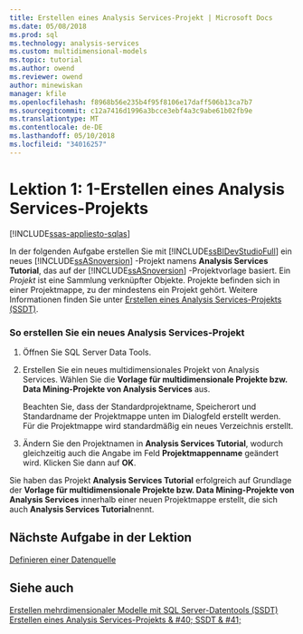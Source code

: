 ```yaml
---
title: Erstellen eines Analysis Services-Projekt | Microsoft Docs
ms.date: 05/08/2018
ms.prod: sql
ms.technology: analysis-services
ms.custom: multidimensional-models
ms.topic: tutorial
ms.author: owend
ms.reviewer: owend
author: minewiskan
manager: kfile
ms.openlocfilehash: f8968b56e235b4f95f8106e17daff506b13ca7b7
ms.sourcegitcommit: c12a7416d1996a3bcce3ebf4a3c9abe61b02fb9e
ms.translationtype: MT
ms.contentlocale: de-DE
ms.lasthandoff: 05/10/2018
ms.locfileid: "34016257"
---
```

# <a name="lesson-1-1---creating-an-analysis-services-project"></a>Lektion 1: 1-Erstellen eines Analysis Services-Projekts
[!INCLUDE[ssas-appliesto-sqlas](../includes/ssas-appliesto-sqlas.md)]

In der folgenden Aufgabe erstellen Sie mit [!INCLUDE[ssBIDevStudioFull](../includes/ssbidevstudiofull-md.md)] ein neues [!INCLUDE[ssASnoversion](../includes/ssasnoversion-md.md)] -Projekt namens **Analysis Services Tutorial**, das auf der [!INCLUDE[ssASnoversion](../includes/ssasnoversion-md.md)] -Projektvorlage basiert. Ein *Projekt* ist eine Sammlung verknüpfter Objekte. Projekte befinden sich in einer Projektmappe, zu der mindestens ein Projekt gehört. Weitere Informationen finden Sie unter [Erstellen eines Analysis Services-Projekts &#40;SSDT&#41;](../analysis-services/multidimensional-models/create-an-analysis-services-project-ssdt.md).  
  
### <a name="to-create-a-new-analysis-services-project"></a>So erstellen Sie ein neues Analysis Services-Projekt  
  
1.  Öffnen Sie SQL Server Data Tools.  
  
  
2.  Erstellen Sie ein neues multidimensionales Projekt von Analysis Services. Wählen Sie die **Vorlage für multidimensionale Projekte bzw. Data Mining-Projekte von Analysis Services** aus.  
  
    Beachten Sie, dass der Standardprojektname, Speicherort und Standardname der Projektmappe unten im Dialogfeld erstellt werden. Für die Projektmappe wird standardmäßig ein neues Verzeichnis erstellt.  
  
3.  Ändern Sie den Projektnamen in **Analysis Services Tutorial**, wodurch gleichzeitig auch die Angabe im Feld **Projektmappenname** geändert wird. Klicken Sie dann auf **OK**.  
  
Sie haben das Projekt **Analysis Services Tutorial** erfolgreich auf Grundlage der **Vorlage für multidimensionale Projekte bzw. Data Mining-Projekte von Analysis Services** innerhalb einer neuen Projektmappe erstellt, die sich auch **Analysis Services Tutorial**nennt.  
  
## <a name="next-task-in-lesson"></a>Nächste Aufgabe in der Lektion  
[Definieren einer Datenquelle](../analysis-services/lesson-1-2-defining-a-data-source.md)  
  
## <a name="see-also"></a>Siehe auch  
[Erstellen mehrdimensionaler Modelle mit SQL Server-Datentools &#40;SSDT&#41;](../analysis-services/multidimensional-models/creating-multidimensional-models-using-sql-server-data-tools-ssdt.md)  
[Erstellen eines Analysis Services-Projekts & #40; SSDT & #41;](../analysis-services/multidimensional-models/create-an-analysis-services-project-ssdt.md)  
  
  
  
